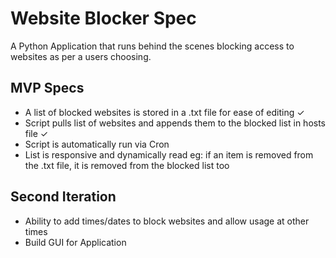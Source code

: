 # Website Blocker Spec 

A Python Application that runs behind the scenes blocking access to websites as per a users choosing. 

## MVP Specs
- A list of blocked websites is stored in a .txt file for ease of editing ✓
- Script pulls list of websites and appends them to the blocked list in hosts file ✓
- Script is automatically run via Cron
- List is responsive and dynamically read eg: if an item is removed from the .txt file, it is removed from
  the blocked list too

## Second Iteration
- Ability to add times/dates to block websites and allow usage at other times
- Build GUI for Application 
